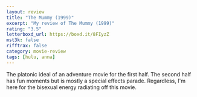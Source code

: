 ```yaml
---
layout: review
title: "The Mummy (1999)"
excerpt: "My review of The Mummy (1999)"
rating: "3.5"
letterboxd_url: https://boxd.it/8FIyzZ
mst3k: false
rifftrax: false
category: movie-review
tags: [hulu, anna]
---
```


The platonic ideal of an adventure movie for the first half. The second half has fun moments but is mostly a special effects parade. Regardless, I'm here for the bisexual energy radiating off this movie.
